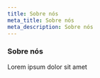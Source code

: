 ```yaml
---
title: Sobre nós
meta_title: Sobre nós
meta_description: Sobre nós
---
```

### Sobre nós

Lorem ipsum dolor sit amet
